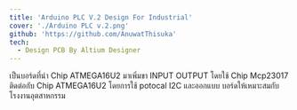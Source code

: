 ```yaml
---
title: 'Arduino PLC V.2 Design For Industrial'
cover: './Arduino PLC v.2.png'
github: 'https://github.com/AnuwatThisuka'
tech:
  - Design PCB By Altium Designer
---
```


เป็นบอร์ดที่นำ Chip ATMEGA16U2 มาเพิ่มขา INPUT OUTPUT โดยใช้ Chip Mcp23017 ติดต่อกับ Chip ATMEGA16U2 โดยการใช้ potocal I2C และออกแบบ บอร์ดให้เหมาะสมกับโรงงานอุตสาหกรรม
